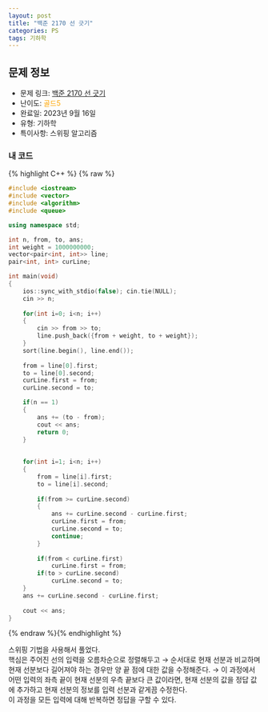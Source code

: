 ```yaml
---
layout: post
title: "백준 2170 선 긋기"
categories: PS
tags: 기하학
---
```


## 문제 정보
- 문제 링크: [백준 2170 선 긋기](https://www.acmicpc.net/problem/2170)
- 난이도: <span style="color:#FFA500">골드5</span>
- 완료일: 2023년 9월 16일
- 유형: 기하학
- 특이사항: 스위핑 알고리즘

### 내 코드

{% highlight C++ %} {% raw %}
```C++
#include <iostream>
#include <vector>
#include <algorithm>
#include <queue>

using namespace std;

int n, from, to, ans;
int weight = 1000000000;
vector<pair<int, int>> line;
pair<int, int> curLine;

int main(void)
{
	ios::sync_with_stdio(false); cin.tie(NULL);
	cin >> n;
	
	for(int i=0; i<n; i++)
	{
		cin >> from >> to;
		line.push_back({from + weight, to + weight});
	}
	sort(line.begin(), line.end());
	
	from = line[0].first;
	to = line[0].second;
	curLine.first = from;
	curLine.second = to;

	if(n == 1)
	{
		ans += (to - from);
		cout << ans;
		return 0;
	}
	
	
	for(int i=1; i<n; i++)
	{
		from = line[i].first;
		to = line[i].second;
		
		if(from >= curLine.second)
		{
			ans += curLine.second - curLine.first;
			curLine.first = from;
			curLine.second = to;
			continue;
		}
		
		if(from < curLine.first)
			curLine.first = from;
		if(to > curLine.second)
			curLine.second = to;
	}
	ans += curLine.second - curLine.first;
	
	cout << ans;
}
```
{% endraw %}{% endhighlight %}

스위핑 기법을 사용해서 풀었다.  
핵심은 주어진 선의 입력을 오름차순으로 정렬해두고 → 순서대로 현재 선분과 비교하며 현재 선분보다 길어져야 하는 경우만 양 끝 점에 대한 값을 수정해준다. → 이 과정에서 어떤 입력의 좌측 끝이 현재 선분의 우측 끝보다 큰 값이라면, 현재 선분의 값을 정답 값에 추가하고 현재 선분의 정보를 입력 선분과 같게끔 수정한다.  
이 과정을 모든 입력에 대해 반복하면 정답을 구할 수 있다.  

